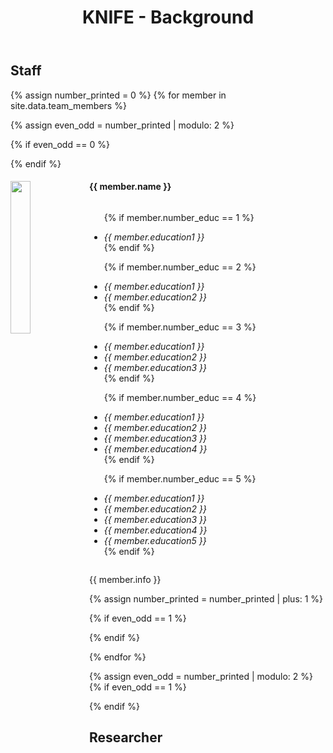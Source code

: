 ﻿---
title: "KNIFE - Background"
layout: gridlay
excerpt: "KNIFE -- Background."
sitemap: false
permalink: /background/
---



## Staff 
{% assign number_printed = 0 %}
{% for member in site.data.team_members %}

{% assign even_odd = number_printed | modulo: 2 %}

{% if even_odd == 0 %}
<div class="row">
{% endif %}

<div class="col-sm-6 clearfix">
  <img src="{{ site.url }}{{ site.baseurl }}/images/teampic/{{ member.photo }}" class="img-responsive" width="25%" style="float: left" />
  <h4>{{ member.name }}</h4>  
  <ul style="overflow: hidden">

  {% if member.number_educ == 1 %}
  <i><li> {{ member.education1 }} </li></i>
  {% endif %}

  {% if member.number_educ == 2 %}
  <i><li> {{ member.education1 }} </li></i>
  <i><li> {{ member.education2 }} </li></i>
  {% endif %}

  {% if member.number_educ == 3 %}
  <i><li> {{ member.education1 }} </li></i>
  <i><li> {{ member.education2 }} </li></i>
  <i><li> {{ member.education3 }} </li></i>
  {% endif %}

  {% if member.number_educ == 4 %}
  <i><li> {{ member.education1 }} </li></i>
  <i><li> {{ member.education2 }} </li></i>
  <i><li> {{ member.education3 }} </li></i>
  <i><li> {{ member.education4 }} </li></i>
  {% endif %}

  {% if member.number_educ == 5 %}
  <i><li> {{ member.education1 }} </li></i>
  <i><li> {{ member.education2 }} </li></i>
  <i><li> {{ member.education3 }} </li></i>
  <i><li> {{ member.education4 }} </li></i>
  <i><li> {{ member.education5 }} </li></i>
  {% endif %}
  </ul>
  
{{ member.info }}
</div>
    
 
{% assign number_printed = number_printed | plus: 1 %}

{% if even_odd == 1 %}
</div>
{% endif %}

{% endfor %}

{% assign even_odd = number_printed | modulo: 2 %}
{% if even_odd == 1 %}
</div>
{% endif %}


## Researcher

